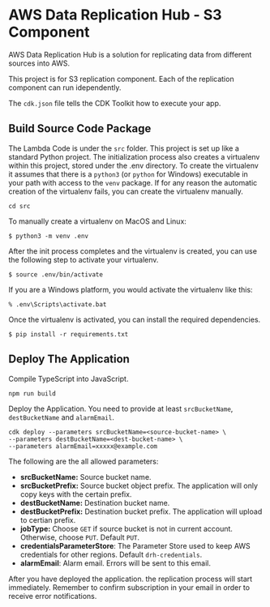 # AWS Data Replication Hub - S3 Component

AWS Data Replication Hub is a solution for replicating data from different sources into AWS.

This project is for S3 replication component. Each of the replication component can run idependently. 

The `cdk.json` file tells the CDK Toolkit how to execute your app.

## Build Source Code Package

The Lambda Code is under the `src` folder. This project is set up like a standard Python 
project.  The initialization process also creates a virtualenv within this project, 
stored under the .env directory.  To create the virtualenv it assumes that there 
is a `python3` (or `python` for Windows) executable in your path with access to 
the `venv` package. If for any reason the automatic creation of the virtualenv 
fails, you can create the virtualenv manually.

```
cd src
```

To manually create a virtualenv on MacOS and Linux:
```
$ python3 -m venv .env
```

After the init process completes and the virtualenv is created, you can use the following
step to activate your virtualenv.

```
$ source .env/bin/activate
```

If you are a Windows platform, you would activate the virtualenv like this:

```
% .env\Scripts\activate.bat
```

Once the virtualenv is activated, you can install the required dependencies.

```
$ pip install -r requirements.txt
```

## Deploy The Application

Compile TypeScript into JavaScript.  

```
npm run build
```

Deploy the Application. You need to provide at least `srcBucketName`, `destBucketName` and `alarmEmail`. 

```
cdk deploy --parameters srcBucketName=<source-bucket-name> \
--parameters destBucketName=<dest-bucket-name> \
--parameters alarmEmail=xxxxx@example.com
``` 

The following are the all allowed parameters:

* **srcBucketName:** Source bucket name. 
* **srcBucketPrefix:** Source bucket object prefix. The application will only copy keys with the certain prefix.
* **destBucketName:** Destination bucket name.
* **destBucketPrefix:** Destination bucket prefix. The application will upload to certian prefix.
* **jobType:** Choose `GET` if source bucket is not in current account. Otherwise, choose `PUT`. Default `PUT`.
* **credentialsParameterStore**: The Parameter Store used to keep AWS credentials for other regions. Default `drh-credentials`.
* **alarmEmail**: Alarm email. Errors will be sent to this email.

After you have deployed the application. the replication process will start immediately. Remember to confirm subscription
in your email in order to receive error notifications.
